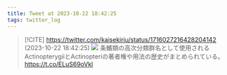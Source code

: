 ```yaml
---
title: Tweet at 2023-10-22 18:42:25
tags: twitter_log
---
```


> [!CITE] https://twitter.com/kaisekiriu/status/1716027216428204142 (2023-10-22 18:42:25)
> ![](https://twitter.com/kaisekiriu/status/1716027216428204142)
> 条鰭類の高次分類群名として使用されるActinopterygiiとActinopteriの著者権や用法の歴史がまとめられている。
> https://t.co/ELuS69oVkl

